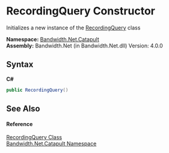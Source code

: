﻿# RecordingQuery Constructor 
 

Initializes a new instance of the <a href ="T_Bandwidth_Net_Catapult_RecordingQuery.md">RecordingQuery</a> class

**Namespace:**&nbsp;<a href ="N_Bandwidth_Net_Catapult.md">Bandwidth.Net.Catapult</a><br />**Assembly:**&nbsp;Bandwidth.Net (in Bandwidth.Net.dll) Version: 4.0.0

## Syntax

**C#**<br />
``` C#
public RecordingQuery()
```


## See Also


#### Reference
<a href ="T_Bandwidth_Net_Catapult_RecordingQuery.md">RecordingQuery Class</a><br /><a href ="N_Bandwidth_Net_Catapult.md">Bandwidth.Net.Catapult Namespace</a><br />